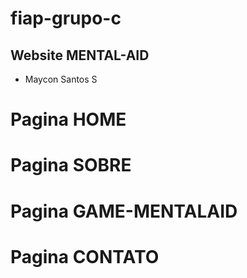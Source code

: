 # fiap-grupo-c

## Website MENTAL-AID
* Maycon Santos S

# Pagina HOME
# Pagina SOBRE

# Pagina GAME-MENTALAID
# Pagina CONTATO 
